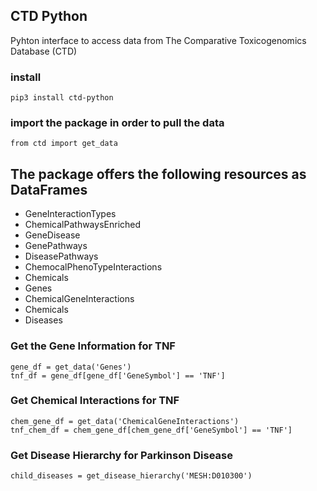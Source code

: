 ## CTD Python

Pyhton interface to access data from The Comparative Toxicogenomics Database (CTD)

### install

```
pip3 install ctd-python
```

### import the package in order to pull the data

```
from ctd import get_data
```

## The package offers the following resources as DataFrames

- GeneInteractionTypes
- ChemicalPathwaysEnriched
- GeneDisease
- GenePathways
- DiseasePathways
- ChemocalPhenoTypeInteractions
- Chemicals
- Genes
- ChemicalGeneInteractions
- Chemicals
- Diseases

### Get the Gene Information for TNF
```
gene_df = get_data('Genes')
tnf_df = gene_df[gene_df['GeneSymbol'] == 'TNF']
```

### Get Chemical Interactions for TNF
```
chem_gene_df = get_data('ChemicalGeneInteractions')
tnf_chem_df = chem_gene_df[chem_gene_df['GeneSymbol'] == 'TNF']
```

### Get Disease Hierarchy for Parkinson Disease
```
child_diseases = get_disease_hierarchy('MESH:D010300')
```
